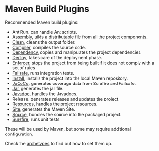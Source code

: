 # Maven Build Plugins

Recommended Maven build plugins:

- [Ant Run](https://maven.apache.org/plugins/maven-antrun-plugin/), can handle Ant scripts.
- [Assembly](http://maven.apache.org/plugins/maven-assembly-plugin/), uilds a distributable file from all the project components.
- [Clean](https://maven.apache.org/plugins/maven-clean-plugin/), cleans the output folder.
- [Compiler](https://maven.apache.org/plugins/maven-compiler-plugin/), compiles the source code.
- [Dependency](https://maven.apache.org/plugins/maven-dependency-plugin/), copies and manipulates the project dependencies.
- [Deploy](https://maven.apache.org/plugins/maven-deploy-plugin/), takes care of the deployment phase.
- [Enforcer](https://maven.apache.org/enforcer/maven-enforcer-plugin/), stops the project from being built if it does not comply with a set of rules
- [Failsafe](https://maven.apache.org/surefire/maven-failsafe-plugin/), runs integration tests.
- [Install](https://maven.apache.org/plugins/maven-install-plugin/), installs the project into the local Maven repository.
- [JaCoCo](http://eclemma.org/jacoco/trunk/doc/maven.html), generates coverage data from Surefire and Failsafe.
- [Jar](https://maven.apache.org/plugins/maven-jar-plugin/), generates the jar file.
- [Javadoc](https://maven.apache.org/plugins/maven-javadoc-plugin/), handles the Javadocs.
- [Release](https://maven.apache.org/maven-release/maven-release-plugin/), generates releases and updates the project.
- [Resources](https://maven.apache.org/plugins/maven-resources-plugin/), handles the project resources.
- [Site](https://maven.apache.org/plugins/maven-site-plugin/), generates the Maven Site.
- [Source](https://maven.apache.org/plugins/maven-source-plugin/), bundles the source into the packaged project.
- [Surefire](https://maven.apache.org/surefire/maven-surefire-plugin/), runs unit tests.

These will be used by Maven, but some may require additional configuration.

Check the [archetypes][archetypes] to find out how to set them up.

[archetypes]: ./templates.md
